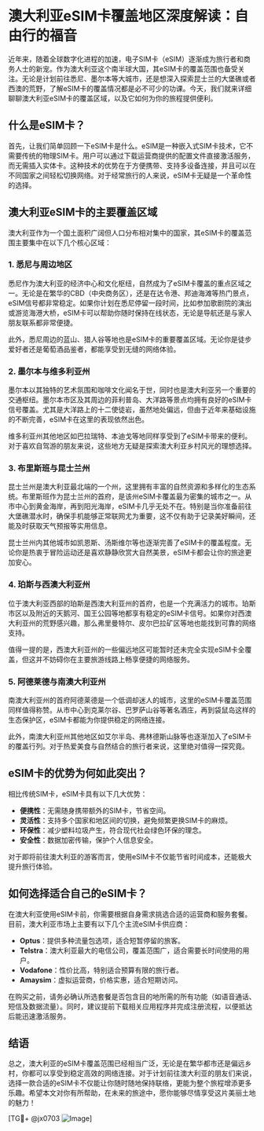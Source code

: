 # 澳大利亚eSIM卡覆盖地区深度解读：自由行的福音

近年来，随着全球数字化进程的加速，电子SIM卡（eSIM）逐渐成为旅行者和商务人士的新宠。作为澳大利亚这个南半球大国，其eSIM卡的覆盖范围也备受关注。无论是计划前往悉尼、墨尔本等大城市，还是想深入探索昆士兰的大堡礁或者西澳的荒野，了解eSIM卡的覆盖情况都是必不可少的功课。今天，我们就来详细聊聊澳大利亚eSIM卡的覆盖区域，以及它如何为你的旅程提供便利。

## 什么是eSIM卡？

首先，让我们简单回顾一下eSIM卡是什么。eSIM是一种嵌入式SIM卡技术，它不需要传统的物理SIM卡。用户可以通过下载运营商提供的配置文件直接激活服务，而无需插入实体卡。这种技术的优势在于方便携带、支持多设备连接，并且可以在不同国家之间轻松切换网络。对于经常旅行的人来说，eSIM卡无疑是一个革命性的选择。

## 澳大利亚eSIM卡的主要覆盖区域

澳大利亚作为一个国土面积广阔但人口分布相对集中的国家，其eSIM卡的覆盖范围主要集中在以下几个核心区域：

### 1. **悉尼与周边地区**
悉尼作为澳大利亚的经济中心和文化枢纽，自然成为了eSIM卡覆盖的重点区域之一。无论是在繁华的CBD（中央商务区），还是在达令港、邦迪海滩等热门景点，eSIM信号都非常稳定。如果你计划在悉尼停留一段时间，比如参加歌剧院的演出或游览海港大桥，eSIM卡可以帮助你随时保持在线状态，无论是导航还是与家人朋友联系都非常便捷。

此外，悉尼周边的蓝山、猎人谷等地也是eSIM卡的重要覆盖区域。无论你是徒步爱好者还是葡萄酒品鉴者，都能享受到无缝的网络体验。

### 2. **墨尔本与维多利亚州**
墨尔本以其独特的艺术氛围和咖啡文化闻名于世，同时也是澳大利亚另一个重要的交通枢纽。墨尔本市区及其周边的菲利普岛、大洋路等景点均拥有良好的eSIM卡信号覆盖。尤其是大洋路上的十二使徒岩，虽然地处偏远，但由于近年来基础设施的不断完善，eSIM卡在这里的表现依然出色。

维多利亚州其他地区如巴拉瑞特、本迪戈等地同样享受到了eSIM卡带来的便利。对于喜欢自驾游的朋友来说，这些地方无疑是探索澳大利亚乡村风光的理想选择。

### 3. **布里斯班与昆士兰州**
昆士兰州是澳大利亚最北端的一个州，这里拥有丰富的自然资源和多样化的生态系统。布里斯班作为昆士兰州的首府，是该州eSIM卡覆盖最为密集的城市之一。从市中心到黄金海岸，再到阳光海岸，eSIM卡几乎无处不在。特别是当你准备前往大堡礁潜水时，确保手机能够正常联网尤为重要，这不仅有助于记录美好瞬间，还能及时获取天气预报等实用信息。

昆士兰州内其他城市如凯恩斯、汤斯维尔等也逐渐完善了eSIM卡的覆盖程度。无论你是热衷于冒险运动还是喜欢静静欣赏大自然美景，eSIM卡都会让你的旅途更加安心。

### 4. **珀斯与西澳大利亚州**
位于澳大利亚西部的珀斯是西澳大利亚州的首府，也是一个充满活力的城市。珀斯市区以及附近的天鹅河、国王公园等地都享有稳定的eSIM卡信号。如果你对西澳大利亚州的荒野感兴趣，那么弗里曼特尔、皮尔巴拉矿区等地也能找到可靠的网络支持。

值得一提的是，西澳大利亚州的一些偏远地区可能暂时还未完全实现eSIM卡全覆盖，但这并不妨碍你在主要旅游线路上畅享便捷的网络服务。

### 5. **阿德莱德与南澳大利亚州**
南澳大利亚州的首府阿德莱德是一个低调却迷人的城市，这里的eSIM卡覆盖范围同样值得称赞。从市中心到克莱尔谷、巴罗萨山谷等著名酒庄，再到袋鼠岛这样的生态保护区，eSIM卡都能为你提供稳定的网络连接。

此外，南澳大利亚州其他地区如艾尔半岛、弗林德斯山脉等也逐渐加入了eSIM卡的覆盖行列。对于热爱美食与自然结合的旅行者来说，这里绝对值得一探究竟。

## eSIM卡的优势为何如此突出？

相比传统SIM卡，eSIM卡具有以下几大优势：

- **便携性**：无需随身携带额外的SIM卡，节省空间。
- **灵活性**：支持多个国家和地区间的切换，避免频繁更换SIM卡的麻烦。
- **环保性**：减少塑料垃圾产生，符合现代社会绿色环保的理念。
- **安全性**：数据加密传输，保护个人信息安全。

对于即将前往澳大利亚的游客而言，使用eSIM卡不仅能节省时间成本，还能极大提升旅行体验。

## 如何选择适合自己的eSIM卡？

在澳大利亚使用eSIM卡前，你需要根据自身需求挑选合适的运营商和服务套餐。目前，澳大利亚市场上主要有以下几个主流eSIM卡供应商：

- **Optus**：提供多种流量包选项，适合短暂停留的旅客。
- **Telstra**：澳大利亚最大的电信公司，覆盖范围广，适合需要长时间使用的用户。
- **Vodafone**：性价比高，特别适合预算有限的旅行者。
- **Amaysim**：虚拟运营商，价格实惠，适合短期访问。

在购买之前，请务必确认所选套餐是否包含目的地所需的所有功能（如语音通话、短信及数据流量）。同时，建议提前下载相关应用程序并完成注册流程，以便抵达后能迅速激活服务。

## 结语

总之，澳大利亚的eSIM卡覆盖范围已经相当广泛，无论是在繁华都市还是偏远乡村，你都可以享受到稳定高效的网络连接。对于计划前往澳大利亚的朋友们来说，选择一款合适的eSIM卡不仅能让你随时随地保持联络，更能为整个旅程增添更多乐趣。希望本文对你有所帮助，在未来的旅途中，愿你能够尽情享受这片美丽土地的魅力！

[TG💪+ @jx0703 ![Image](https://github.com/user-attachments/assets/dbca1d08-cadb-493c-b0ec-ad6f7a83f270)]